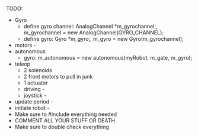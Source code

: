TODO:
* Gyro
   * define gyro channel: AnalogChannel *m_gyrochannel;, m_gyrochannel = new AnalogChannel(GYRO_CHANNEL);
   * define gyro: Gyro *m_gyro;, m_gyro = new Gyro(m_gyrochannel);
* motors -
* autonomous
   * gyro: m_autonomous = new autonomous(myRobot, m_gate, m_gyro);
* teleop
   * 2 solenoids
   * 2 front motors to pull in junk
   * 1 actuator
   * driving -
   * joystick -
* update period -
* initiate robot -
* Make sure to #include everything needed
* COMMENT ALL YOUR STUFF OR DEATH
* Make sure to double check everything
